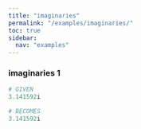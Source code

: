 ```yaml
---
title: "imaginaries"
permalink: "/examples/imaginaries/"
toc: true
sidebar:
  nav: "examples"
---
```


### imaginaries 1
```ruby
# GIVEN
3.141592i
```
```ruby
# BECOMES
3.141592i
```
